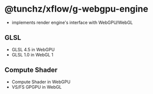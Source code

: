# @tunchz/xflow/g-webgpu-engine

* implements render engine's interface with WebGPU/WebGL

## GLSL

* GLSL 4.5 in WebGPU
* GLSL 1.0 in WebGL 1

## Compute Shader

* Compute Shader in WebGPU
* VS/FS GPGPU in WebGL